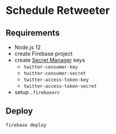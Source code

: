 # Schedule Retweeter

## Requirements

- Node.js 12
- create Firebase project
- create [Secret Manager](https://cloud.google.com/solutions/secrets-management) keys
    - `twitter-consumer-key`
    - `twitter-consumer-secret`
    - `twitter-access-token-key`
    - `twitter-access-token-secret`
- setup `.firebaserc`

## Deploy

```bash
firebase deploy
```
